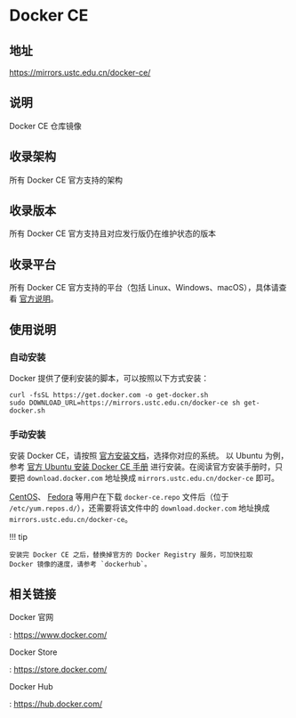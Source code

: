 # Docker CE

## 地址

<https://mirrors.ustc.edu.cn/docker-ce/>

## 说明

Docker CE 仓库镜像

## 收录架构

所有 Docker CE 官方支持的架构

## 收录版本

所有 Docker CE 官方支持且对应发行版仍在维护状态的版本

## 收录平台

所有 Docker CE 官方支持的平台（包括 Linux、Windows、macOS），具体请查看
[官方说明](https://docs.docker.com/engine/installation/#supported-platforms)。

## 使用说明

### 自动安装

Docker 提供了便利安装的脚本，可以按照以下方式安装：

```console
curl -fsSL https://get.docker.com -o get-docker.sh
sudo DOWNLOAD_URL=https://mirrors.ustc.edu.cn/docker-ce sh get-docker.sh
```

### 手动安装

安装 Docker CE，请按照
[官方安装文档](https://docs.docker.com/engine/installation/)，选择你对应的系统。
以 Ubuntu 为例，参考 [官方 Ubuntu 安装 Docker CE 手册](https://docs.docker.com/engine/installation/linux/docker-ce/ubuntu/)
进行安装。在阅读官方安装手册时，只要把 `download.docker.com` 地址换成
`mirrors.ustc.edu.cn/docker-ce` 即可。

[CentOS](https://docs.docker.com/engine/installation/linux/docker-ce/centos/)、
[Fedora](https://docs.docker.com/engine/installation/linux/docker-ce/fedora/)
等用户在下载 `docker-ce.repo` 文件后（位于 `/etc/yum.repos.d/`），还需要将该文件中的
`download.docker.com` 地址换成 `mirrors.ustc.edu.cn/docker-ce`。

!!! tip

    安装完 Docker CE 之后，替换掉官方的 Docker Registry 服务，可加快拉取
    Docker 镜像的速度，请参考 `dockerhub`。

## 相关链接

Docker 官网

:   <https://www.docker.com/>

Docker Store

:   <https://store.docker.com/>

Docker Hub

:   <https://hub.docker.com/>
